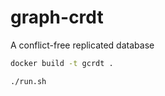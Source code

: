 # graph-crdt
A conflict-free replicated database

```bash
docker build -t gcrdt .
```

```bash 
./run.sh
```